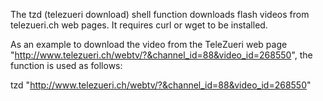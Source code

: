 The tzd (telezueri download) shell function downloads flash videos from telezueri.ch web pages.
It requires curl or wget to be installed.

As an example to download the video from the TeleZueri web page "http://www.telezueri.ch/webtv/?&channel_id=88&video_id=268550", the function is used as follows:

tzd "http://www.telezueri.ch/webtv/?&channel_id=88&video_id=268550"

